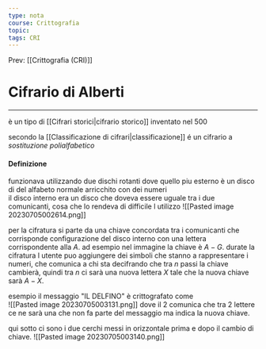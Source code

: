```yaml
---
type: nota
course: Crittografia
topic: 
tags: CRI
---
```


Prev: [[Crittografia (CRI)]]

# Cifrario di Alberti
---
è un tipo di [[Cifrari storici|cifrario storico]] inventato nel 500  

secondo la [[Classificazione di cifrari|classificazione]] é un cifrario a _sostituzione_ _polialfabetico_ 

#### Definizione
funzionava utilizzando due dischi rotanti dove quello piu esterno è un disco di del alfabeto normale arricchito con dei numeri  
il disco interno era un disco che doveva essere uguale tra i due comunicanti, cosa che lo rendeva di difficile l utilizzo 
![[Pasted image 20230705002614.png]]

per la cifratura si parte da una chiave concordata tra i comunicanti che corrisponde configurazione del disco interno con una lettera corrispondente alla $A$. 
ad esempio nel immagine la chiave è $A-G$.
durate la cifratura l utente puo aggiungere dei simboli che stanno a rappresentare i numeri, che comunica a chi sta decifrando che tra $n$ passi la chiave cambierà, quindi tra $n$ ci sarà una nuova lettera $X$ tale che la nuova chiave sarà $A-X$.

esempio il messaggio "IL DELFINO" è crittografato come  
![[Pasted image 20230705003131.png]]
dove il 2 comunica che tra 2 lettere ce ne sarà una che non fa parte del messaggio ma indica la nuova chiave.

qui sotto ci sono i due cerchi messi in orizzontale prima e dopo il cambio di chiave.
![[Pasted image 20230705003140.png]]
